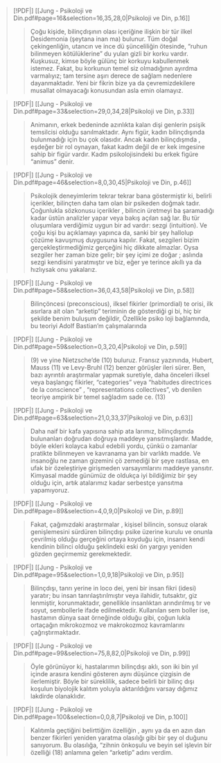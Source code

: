 > [!PDF|] [[Jung - Psikoloji ve Din.pdf#page=16&selection=16,35,28,0|Psikoloji ve Din, p.16]]
>
> > Çoğu kişide, bilinçdışının olası içeriğine ilişkin bir tür ilkel Desidemonia (şeytana inan ma) bulunur. Tüm doğal çekingenliğin, utancın ve ince dü şünceliliğin ötesinde, “ruhun bilinmeyen kötülüklerine” du yulan gizli bir korku vardır. Kuşkusuz, kimse böyle gülünç bir korkuyu kabullenmek istemez. Fakat, bu korkunun temel siz olmadığının ayırdma varmalıyız; tam tersine aşırı derece de sağlam nedenlere dayanmaktadır. Yeni bir fikrin bize ya da çevremizdekilere musallat olmayacağı konusundan asla emin olamayız.

> [!PDF|] [[Jung - Psikoloji ve Din.pdf#page=33&selection=29,0,34,28|Psikoloji ve Din, p.33]]
>
> > Animanın, erkek bedeninde azınlıkta kalan dişi genlerin psişik temsilcisi olduğu sanılmaktadır. Aynı figür, kadın bilinçdışında bulunmadığı için bu çok olasıdır. Ancak kadın bilinçdışmda , eşdeğer bir rol oynayan, fakat kadm değil de er kek imgesine sahip bir figür vardır. Kadm psikolojisindeki bu erkek figüre “animus” denir.

> [!PDF|] [[Jung - Psikoloji ve Din.pdf#page=46&selection=8,0,30,45|Psikoloji ve Din, p.46]]
>
> > Psikolojik deneyimlerim tekrar tekrar bana göstermiştir ki, belirli içerikler, bilinçten daha tam olan bir psikeden doğmak tadır. Çoğunlukla sözkonusu içerikler , bilincin üretmeyi ba şaramadığı kadar üstün analizler yapar veya bakış açılan sağ lar. Bu tür oluşumlara verdiğimiz uygun bir ad vardır: sezgi (intuition). Ve çoğu kişi bu açıklamayı yapınca da, sanki bir şey hallolup çözüme kavuşmuş duygusuna kapılır. Fakat, sezgileri bizim gerçekleştirmediğimiz gerçeğini hiç dikkate almazlar. Oysa sezgiler her zaman bize gelir; bir şey içimi ze doğar ; aslında sezgi kendisini yaratmıştır ve biz, eğer ye terince akıllı ya da hızlıysak onu yakalarız.

> [!PDF|] [[Jung - Psikoloji ve Din.pdf#page=58&selection=36,0,43,58|Psikoloji ve Din, p.58]]
>
> > Bilinçöncesi (preconscious), ilksel fikirler (primordial) te orisi, ilk asırlara ait olan “arketip” teriminin de gösterdiği gi bi, hiç bir şekilde benim buluşum değildir, Özellikle psiko loji bağlamında, bu teoriyi Adolf Bastian’m çalışmalarında

> [!PDF|] [[Jung - Psikoloji ve Din.pdf#page=59&selection=0,3,20,4|Psikoloji ve Din, p.59]]
>
> > (9) ve yine Nietzsche’de (10) buluruz. Fransız yazınında, Hubert, Mauss (11) ve Levy-Bruhl (12) benzer görüşler ileri sürer. Ben, bazı ayrıntılı araştırmalar yapmak suretiyle, daha önceleri ilksel veya başlangıç fikirler, “categories” veya “habitudes directrices de la conscience” , “representations collectives”, vb denilen teoriye ampirik bir temel sağladım sade ce. (13)

> [!PDF|] [[Jung - Psikoloji ve Din.pdf#page=63&selection=21,0,33,37|Psikoloji ve Din, p.63]]
>
> > Daha naif bir kafa yapısına sahip ata larımız, bilinçdışmda bulunanları doğrudan doğruya maddeye yansıtmışlardır. Madde, böyle ekleri kolayca kabul edebili yordu, çünkü o zamanlar pratikte bilinmeyen ve kavranama yan bir varlıktı madde. Ve insanoğlu ne zaman gizemini çö zemediği bir şeye rastlasa, en ufak bir özeleştiriye girişmeden varsayımlarını maddeye yansıtır. Kimyasal madde günümüz de oldukça iyi bildiğimiz bir şey olduğu için, artık atalarımız kadar serbestçe yansıtma yapamıyoruz.

> [!PDF|] [[Jung - Psikoloji ve Din.pdf#page=89&selection=4,0,9,0|Psikoloji ve Din, p.89]]
>
> > Fakat, çağımızdaki araştırmalar , kişisel bilincin, sonsuz olarak genişlemesini sürdüren bilinçdışı psike üzerine kurulu ve onunla çevrilmiş olduğu gerçeğini ortaya koyduğu için, insanın kendi kendinin bilinci olduğu şeklindeki eski ön yargıyı yeniden gözden geçirmemiz gerekmektedir.

> [!PDF|] [[Jung - Psikoloji ve Din.pdf#page=95&selection=1,0,9,18|Psikoloji ve Din, p.95]]
>
> > Bilinçdışı, tanrı yerine in loco dei, yeni bir insan fikri (idesi) yaratır; bu insan tanrılaştırılmıştır veya ilahidir, tutsaktır, giz lenmiştir, korunmaktadır, genellikle insanlıktan arındırılmış tır ve soyut, sembollerle ifade edilmektedir. Kullanılan sem boller ise, hastamın dünya saat örneğinde olduğu gibi, çoğun lukla ortaçağın mikrokozmoz ve makrokozmoz kavramlarını çağrıştırmaktadır.

> [!PDF|] [[Jung - Psikoloji ve Din.pdf#page=99&selection=75,8,82,0|Psikoloji ve Din, p.99]]
>
> > Öyle görünüyor ki, hastalarımın bilinçdışı aklı, son iki bin yıl içinde arasıra kendini gösteren aynı düşünce çizgisin de ilerlemiştir. Böyle bir süreklilik, sadece belirli bir bilinç dışı koşulun biyolojik kalıtım yoluyla aktarıldığını varsay dığımız lakdirde olanaklıdır.

> [!PDF|] [[Jung - Psikoloji ve Din.pdf#page=100&selection=0,0,8,7|Psikoloji ve Din, p.100]]
>
> > Kalıtımla geçtiğini belirttiğim özelliğin , aynı ya da en azın dan benzer fikirleri yeniden yaratma olasılığı gibi bir şey ol duğunu sanıyorum. Bu olasılığa, “zihnin önkoşulu ve beyin sel işlevin bir özelliği (18) anlamına gelen “arketip” adını verdim.
